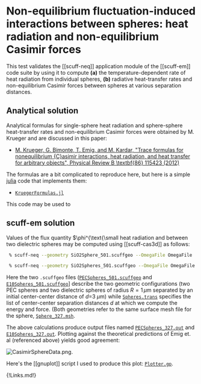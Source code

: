 # Non-equilibrium fluctuation-induced interactions between spheres: heat radiation and non-equilibrium Casimir forces

This test validates the [[scuff-neq]] application module
of the [[scuff-em]] code suite by using it to compute
**(a)** the temperature-dependent rate of heat radiation
from individual spheres,
**(b)** radiative heat-transfer rates and non-equilibrium
Casimir forces between spheres at various separation 
distances.

## Analytical solution

Analytical formulas for single-sphere heat radiation
and sphere-sphere heat-transfer rates and non-equilibrium 
Casimir forces were obtained by M. Krueger and are
discussed in this paper:

* [M. Krueger, G. Bimonte, T. Emig, and M. Kardar, "Trace formulas for nonequilibrium {C}asimir interactions, heat radiation, and heat transfer for arbitrary objects", Physical Review B \textbf{86} 115423 (2012)]({http://link.aps.org/doi/10.1103/PhysRevB.86.115423)

The formulas are a bit complicated to reproduce here, but here
is a simple [<span class="SC">julia</span>](http://julialang.org)
code that implements them:

* [`KruegerFormulas.jl`](KruegerFormulas.jl)

This code may be used to

## <span class="SC">scuff-em</span> solution

Values of the flux quantity $\phi^{\text{\small 
heat radiation
and between two dielectric spheres may be computed
using [[scuff-cas3d]] as follows:

````bash
 % scuff-neq --geometry SiO2Sphere_501.scuffgeo --OmegaFile OmegaFile
````

````bash
 % scuff-neq --geometry SiO2Spheres_501.scuffgeo --OmegaFile OmegaFile
````

Here the two `.scuffgeo` files 
([`PECSpheres_501.scuffgeo`](PECSpheres_501.scuffgeo) and [`E10Spheres_501.scuffgeo`](E10Spheres_501.scuffgeo)]
describe the two geometric configurations
(two PEC spheres and two dielectric spheres of radius $R=1\, \mu$m 
separated by an initial center-center distance of $d$=3 $\mu$m) while
[`Spheres.trans`](Spheres.trans) specifies the list of center-center 
separation distances $d$ at which we compute the energy and force.
(Both geometries refer to the same surface mesh file for the 
sphere, [`Sphere_327.msh`](Sphere_327.msh).

The above calculations produce output files named 
[`PECSpheres_327.out`](PECSpheres_327.out) and 
[`E10Spheres_327.out`](E10Spheres_327.out). Plotting against
the theoretical predictions of Emig et. al (referenced above)
yields good agreement:

![CasimirSphereData.png](CasimirSphereData.png).

Here's the [[gnuplot]] script I used to produce this 
plot: [`Plotter.gp`](Plotter.gp).

[EmigPaper]:                          http://journals.aps.org/prl/abstract/10.1103/PhysRevLett.99.170403

{!Links.md!}
